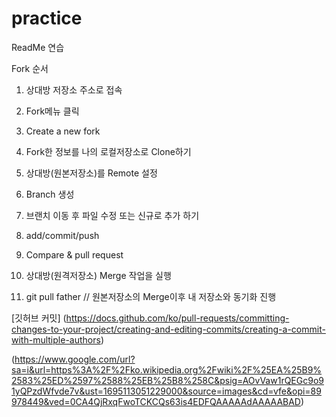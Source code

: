 # practice

ReadMe 연습

Fork 순서
1. 상대방 저장소 주소로 접속

2. Fork메뉴 클릭

3. Create a new fork

4. Fork한 정보를 나의 로컬저장소로 Clone하기

5. 상대방(원본저장소)를 Remote 설정

6. Branch 생성

7. 브랜치 이동 후 파일 수정 또는 신규로 추가 하기

8. add/commit/push

9. Compare & pull request

10. 상대방(원격저장소) Merge 작업을 실행

11. git pull father // 원본저장소의 Merge이후 내 저장소와 동기화 진행

[깃허브 커밋] (https://docs.github.com/ko/pull-requests/committing-changes-to-your-project/creating-and-editing-commits/creating-a-commit-with-multiple-authors)

(https://www.google.com/url?sa=i&url=https%3A%2F%2Fko.wikipedia.org%2Fwiki%2F%25EA%25B9%2583%25ED%2597%2588%25EB%25B8%258C&psig=AOvVaw1rQEGc9o91yQPzdWfvde7v&ust=1695113051229000&source=images&cd=vfe&opi=89978449&ved=0CA4QjRxqFwoTCKCQs63is4EDFQAAAAAdAAAAABAD)
